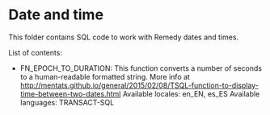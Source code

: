 # Date and time
This folder contains SQL code to work with Remedy dates and times.

List of contents:
- FN_EPOCH_TO_DURATION: This function converts a number of seconds to a human-readable formatted string. More info at http://mentats.github.io/general/2015/02/08/TSQL-function-to-display-time-between-two-dates.html
Available locales: en_EN, es_ES
Available languages: TRANSACT-SQL 
